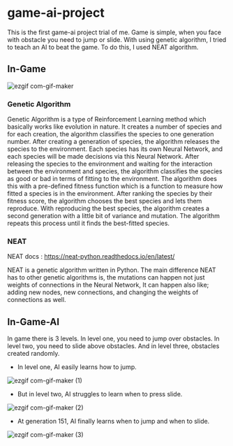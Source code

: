 # game-ai-project

This is the first game-ai project trial of me. Game is simple, when you face with obstacle you need to jump or slide. With using genetic algorithm, I tried to teach an AI to beat the game. To do this, I used NEAT algorithm.

## In-Game

![ezgif com-gif-maker](https://user-images.githubusercontent.com/76682003/134256883-731051e8-ba89-4a0c-8357-62735248a00f.gif)

### Genetic Algorithm

Genetic Algorithm is a type of Reinforcement Learning method which basically works like evolution in nature. It creates a number of species and for each creation, the algorithm classifies the species to one generation number. After creating a generation of species, the algorithm releases the species to the environment. Each species has its own Neural Network, and each species will be made decisions via this Neural Network. After releasing the species to the environment and waiting for the interaction between the environment and species, the algorithm classifies the species as good or bad in terms of fitting to the environment. The algorithm does this with a pre-defined fitness function which is a function to measure how fitted a species is in the environment. After ranking the species by their fitness score, the algorithm chooses the best species and lets them reproduce. With reproducing the best species, the algorithm creates a second generation with a little bit of variance and mutation. The algorithm repeats this process until it finds the best-fitted species.

### NEAT

NEAT docs : https://neat-python.readthedocs.io/en/latest/

NEAT is a genetic algorithm written in Python. The main difference NEAT has to other genetic algorithms is, the mutations can happen not just weights of connections in the Neural Network, It can happen also like; adding new nodes, new connections, and changing the weights of connections as well.

## In-Game-AI

In game there is 3 levels. In level one, you need to jump over obstacles. In level two, you need to slide above obstacles. And in level three, obstacles created randomly.

* In level one, AI easily learns how to jump.

![ezgif com-gif-maker (1)](https://user-images.githubusercontent.com/76682003/134261115-1fa486fb-fe67-4566-a10f-84ced02176df.gif)


* But in level two, AI struggles to learn when to press slide.

![ezgif com-gif-maker (2)](https://user-images.githubusercontent.com/76682003/134261298-72689c4e-fce7-4c17-a57d-96ee2f319cd9.gif)


* At generation 151, AI finally learns when to jump and when to slide.

![ezgif com-gif-maker (3)](https://user-images.githubusercontent.com/76682003/134261358-f2521d87-3697-420e-b685-5144aa095e3f.gif)

